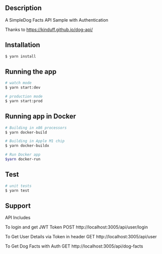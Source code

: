 ## Description

A SimpleDog Facts API Sample with Authentication

Thanks to https://kinduff.github.io/dog-api/

## Installation

```bash
$ yarn install
```

## Running the app

```bash
# watch mode
$ yarn start:dev

# production mode
$ yarn start:prod
```

## Running app in Docker

```bash
# Building in x86 processors
$ yarn docker-build

# Building in Apple M1 chip
$ yarn docker-buildx

# Run Docker app
$yarn docker-run

```

## Test

```bash
# unit tests
$ yarn test

```

## Support

API Includes

To login and get JWT Token
POST http://localhost:3005/api/user/login

To Get User Details via Token in header
GET http://localhost:3005/api/user

To Get Dog Facts with Auth
GET http://localhost:3005/api/dog-facts
